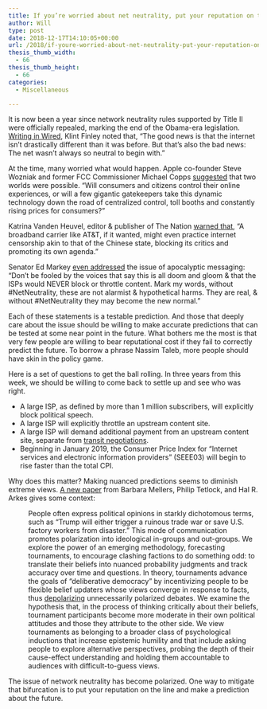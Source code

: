 ```yaml
---
title: If you’re worried about net neutrality, put your reputation on the line and make a prediction about the future
author: Will
type: post
date: 2018-12-17T14:10:05+00:00
url: /2018/if-youre-worried-about-net-neutrality-put-your-reputation-on-the-line-and-make-a-prediction-about-the-future/
thesis_thumb_width:
  - 66
thesis_thumb_height:
  - 66
categories:
  - Miscellaneous

---
```

It is now been a year since network neutrality rules supported by Title II were officially repealed, marking the end of the Obama-era legislation. [Writing in Wired][1], Klint Finley noted that, “The good news is that the internet isn&#8217;t drastically different than it was before. But that&#8217;s also the bad news: The net wasn&#8217;t always so neutral to begin with.”

At the time, many worried what would happen. Apple co-founder Steve Wozniak and former FCC Commissioner Michael Copps [suggested][2] that two worlds were possible. “Will consumers and citizens control their online experiences, or will a few gigantic gatekeepers take this dynamic technology down the road of centralized control, toll booths and constantly rising prices for consumers?”

Katrina Vanden Heuvel, editor & publisher of The Nation [warned that][3], “A broadband carrier like AT&T, if it wanted, might even practice internet censorship akin to that of the Chinese state, blocking its critics and promoting its own agenda.”

Senator Ed Markey [even addressed][4] the issue of apocalyptic messaging: “Don’t be fooled by the voices that say this is all doom and gloom & that the ISPs would NEVER block or throttle content. Mark my words, without #NetNeutrality, these are not alarmist & hypothetical harms. They are real, & without #NetNeutrality they may become the new normal.”

Each of these statements is a testable prediction. And those that deeply care about the issue should be willing to make accurate predictions that can be tested at some near point in the future. What bothers me the most is that very few people are willing to bear reputational cost if they fail to correctly predict the future. To borrow a phrase Nassim Taleb, more people should have skin in the policy game.

Here is a set of questions to get the ball rolling. In three years from this week, we should be willing to come back to settle up and see who was right.

  * A large ISP, as defined by more than 1 million subscribers, will explicitly block political speech.  
  * A large ISP will explicitly throttle an upstream content site.
  * A large ISP will demand additional payment from an upstream content site, separate from [transit negotiations][5].
  * Beginning in January 2019, the Consumer Price Index for “Internet services and electronic information providers” (SEEE03) will begin to rise faster than the total CPI.

Why does this matter? Making nuanced predictions seems to diminish extreme views. [A new paper][6] from Barbara Mellers, Philip Tetlock, and Hal R. Arkes gives some context:  

<p style="padding-left: 40px;">
  People often express political opinions in starkly dichotomous terms, such as “Trump will either trigger a ruinous trade war or save U.S. factory workers from disaster.” This mode of communication promotes polarization into ideological in-groups and out-groups. We explore the power of an emerging methodology, forecasting tournaments, to encourage clashing factions to do something odd: to translate their beliefs into nuanced probability judgments and track accuracy over time and questions. In theory, tournaments advance the goals of “deliberative democracy” by incentivizing people to be flexible belief updaters whose views converge in response to facts, thus <a href="https://www.sciencedirect.com/topics/neuroscience/neuronal-depolarization">depolarizing</a> unnecessarily polarized debates. We examine the hypothesis that, in the process of thinking critically about their beliefs, tournament participants become more moderate in their own political attitudes and those they attribute to the other side. We view tournaments as belonging to a broader class of psychological inductions that increase epistemic humility and that include asking people to explore alternative perspectives, probing the depth of their cause-effect understanding and holding them accountable to audiences with difficult-to-guess views.
</p>

The issue of network neutrality has become polarized. One way to mitigate that bifurcation is to put your reputation on the line and make a prediction about the future.

 [1]: https://www.wired.com/story/year-without-net-neutrality-no-big-changes-yet/
 [2]: https://www.usatoday.com/story/opinion/2017/09/29/ending-net-neutrality-will-end-internet-we-know-steve-wozniak-michael-copps-column/704861001/
 [3]: https://talkpoverty.org/2017/12/06/net-neutrality-free-speech-fight-generation/
 [4]: https://twitter.com/SenMarkey/status/994310604251893760
 [5]: https://en.wikipedia.org/wiki/Internet_transit
 [6]: https://www.sciencedirect.com/science/article/pii/S0010027718302798